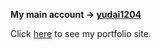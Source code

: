 **My main account -> [yudai1204](https://github.com/yudai1204)**

Click [here](https://yudai04.dev) to see my portfolio site.
